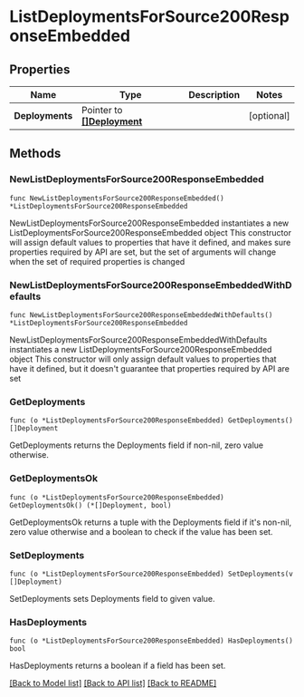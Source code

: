 # ListDeploymentsForSource200ResponseEmbedded

## Properties

Name | Type | Description | Notes
------------ | ------------- | ------------- | -------------
**Deployments** | Pointer to [**[]Deployment**](Deployment.md) |  | [optional] 

## Methods

### NewListDeploymentsForSource200ResponseEmbedded

`func NewListDeploymentsForSource200ResponseEmbedded() *ListDeploymentsForSource200ResponseEmbedded`

NewListDeploymentsForSource200ResponseEmbedded instantiates a new ListDeploymentsForSource200ResponseEmbedded object
This constructor will assign default values to properties that have it defined,
and makes sure properties required by API are set, but the set of arguments
will change when the set of required properties is changed

### NewListDeploymentsForSource200ResponseEmbeddedWithDefaults

`func NewListDeploymentsForSource200ResponseEmbeddedWithDefaults() *ListDeploymentsForSource200ResponseEmbedded`

NewListDeploymentsForSource200ResponseEmbeddedWithDefaults instantiates a new ListDeploymentsForSource200ResponseEmbedded object
This constructor will only assign default values to properties that have it defined,
but it doesn't guarantee that properties required by API are set

### GetDeployments

`func (o *ListDeploymentsForSource200ResponseEmbedded) GetDeployments() []Deployment`

GetDeployments returns the Deployments field if non-nil, zero value otherwise.

### GetDeploymentsOk

`func (o *ListDeploymentsForSource200ResponseEmbedded) GetDeploymentsOk() (*[]Deployment, bool)`

GetDeploymentsOk returns a tuple with the Deployments field if it's non-nil, zero value otherwise
and a boolean to check if the value has been set.

### SetDeployments

`func (o *ListDeploymentsForSource200ResponseEmbedded) SetDeployments(v []Deployment)`

SetDeployments sets Deployments field to given value.

### HasDeployments

`func (o *ListDeploymentsForSource200ResponseEmbedded) HasDeployments() bool`

HasDeployments returns a boolean if a field has been set.


[[Back to Model list]](../README.md#documentation-for-models) [[Back to API list]](../README.md#documentation-for-api-endpoints) [[Back to README]](../README.md)


